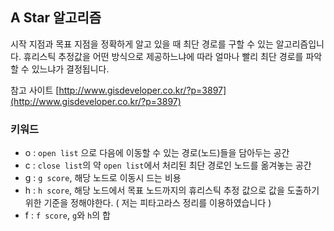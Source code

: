 ## A Star 알고리즘

시작 지점과 목표 지점을 정확하게 알고 있을 때 최단 경로를 구할 수 있는 알고리즘입니다.
휴리스틱 추정값을 어떤 방식으로 제공하느냐에 따라 얼마나 빨리 최단 경로를 파악할 수 있느냐가 결정됩니다. 

참고 사이트 [http://www.gisdeveloper.co.kr/?p=3897](http://www.gisdeveloper.co.kr/?p=3897)

### 키워드

- o : `open list` 으로 다음에 이동할 수 있는 경로(노드)들을 담아두는 공간
- c : `close list`의 약 `open list`에서 처리된 최단 경로인 노드를 옮겨놓는 공간
- g : `g score`, 해당 노드로 이동시 드는 비용
- h : `h score`, 해당 노드에서 목표 노드까지의 휴리스틱 추정 값으로 값을 도출하기 위한 기준을 정해야한다. ( 저는 피타고라스 정리를 이용하였습니다 )
- f : `f score`, `g`와 `h`의 합
